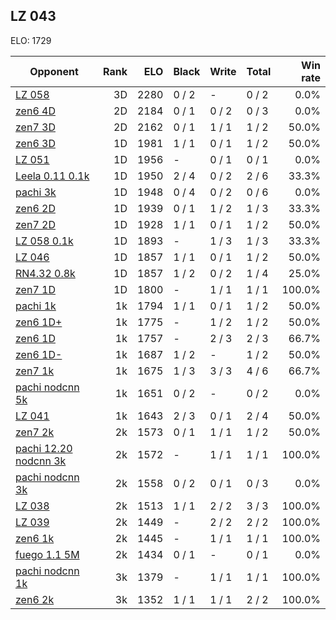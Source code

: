 ## LZ 043 ##

ELO: 1729

Opponent | Rank | ELO | Black | Write | Total | Win rate
---------|-----:|----:|-------|-------|-------|-------:
[LZ 058](LZ%20058.md) | 3D | 2280 | 0 / 2 | - | 0 / 2 | 0.0%
[zen6 4D](zen6%204D.md) | 2D | 2184 | 0 / 1 | 0 / 2 | 0 / 3 | 0.0%
[zen7 3D](zen7%203D.md) | 2D | 2162 | 0 / 1 | 1 / 1 | 1 / 2 | 50.0%
[zen6 3D](zen6%203D.md) | 1D | 1981 | 1 / 1 | 0 / 1 | 1 / 2 | 50.0%
[LZ 051](LZ%20051.md) | 1D | 1956 | - | 0 / 1 | 0 / 1 | 0.0%
[Leela 0.11 0.1k](Leela%200.11%200.1k.md) | 1D | 1950 | 2 / 4 | 0 / 2 | 2 / 6 | 33.3%
[pachi 3k](pachi%203k.md) | 1D | 1948 | 0 / 4 | 0 / 2 | 0 / 6 | 0.0%
[zen6 2D](zen6%202D.md) | 1D | 1939 | 0 / 1 | 1 / 2 | 1 / 3 | 33.3%
[zen7 2D](zen7%202D.md) | 1D | 1928 | 1 / 1 | 0 / 1 | 1 / 2 | 50.0%
[LZ 058 0.1k](LZ%20058%200.1k.md) | 1D | 1893 | - | 1 / 3 | 1 / 3 | 33.3%
[LZ 046](LZ%20046.md) | 1D | 1857 | 1 / 1 | 0 / 1 | 1 / 2 | 50.0%
[RN4.32 0.8k](RN4.32%200.8k.md) | 1D | 1857 | 1 / 2 | 0 / 2 | 1 / 4 | 25.0%
[zen7 1D](zen7%201D.md) | 1D | 1800 | - | 1 / 1 | 1 / 1 | 100.0%
[pachi 1k](pachi%201k.md) | 1k | 1794 | 1 / 1 | 0 / 1 | 1 / 2 | 50.0%
[zen6 1D+](zen6%201D+.md) | 1k | 1775 | - | 1 / 2 | 1 / 2 | 50.0%
[zen6 1D](zen6%201D.md) | 1k | 1757 | - | 2 / 3 | 2 / 3 | 66.7%
[zen6 1D-](zen6%201D-.md) | 1k | 1687 | 1 / 2 | - | 1 / 2 | 50.0%
[zen7 1k](zen7%201k.md) | 1k | 1675 | 1 / 3 | 3 / 3 | 4 / 6 | 66.7%
[pachi nodcnn 5k](pachi%20nodcnn%205k.md) | 1k | 1651 | 0 / 2 | - | 0 / 2 | 0.0%
[LZ 041](LZ%20041.md) | 1k | 1643 | 2 / 3 | 0 / 1 | 2 / 4 | 50.0%
[zen7 2k](zen7%202k.md) | 2k | 1573 | 0 / 1 | 1 / 1 | 1 / 2 | 50.0%
[pachi 12.20 nodcnn 3k](pachi%2012.20%20nodcnn%203k.md) | 2k | 1572 | - | 1 / 1 | 1 / 1 | 100.0%
[pachi nodcnn 3k](pachi%20nodcnn%203k.md) | 2k | 1558 | 0 / 2 | 0 / 1 | 0 / 3 | 0.0%
[LZ 038](LZ%20038.md) | 2k | 1513 | 1 / 1 | 2 / 2 | 3 / 3 | 100.0%
[LZ 039](LZ%20039.md) | 2k | 1449 | - | 2 / 2 | 2 / 2 | 100.0%
[zen6 1k](zen6%201k.md) | 2k | 1445 | - | 1 / 1 | 1 / 1 | 100.0%
[fuego 1.1 5M](fuego%201.1%205M.md) | 2k | 1434 | 0 / 1 | - | 0 / 1 | 0.0%
[pachi nodcnn 1k](pachi%20nodcnn%201k.md) | 3k | 1379 | - | 1 / 1 | 1 / 1 | 100.0%
[zen6 2k](zen6%202k.md) | 3k | 1352 | 1 / 1 | 1 / 1 | 2 / 2 | 100.0%
